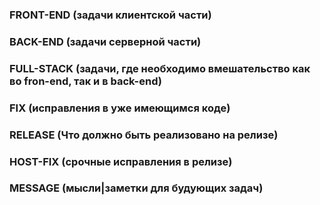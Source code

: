 ### FRONT-END (задачи клиентской части)

### BACK-END (задачи серверной части)

### FULL-STACK (задачи, где необходимо вмешательство как во fron-end, так и в back-end)

### FIX (исправления в уже имеющимся коде)

### RELEASE (Что должно быть реализовано на релизе)

### HOST-FIX (срочные исправления в релизе)

### MESSAGE (мысли|заметки для будующих задач)
